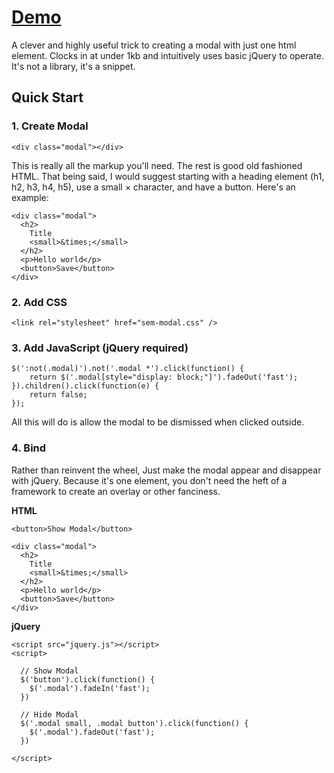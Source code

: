 # [Demo](http://codepen.io/ajkochanowicz/pen/cejBA)

A clever and highly useful trick to creating a modal with just one html element. Clocks in at under 1kb and intuitively uses basic jQuery to operate. It's not a library, it's a snippet.

Quick Start
-----------

### 1. Create Modal

    <div class="modal"></div>
	
This is really all the markup you'll need. The rest is good old fashioned HTML.
That being said, I would suggest starting with a heading element (h1, h2, h3, h4, h5), use a small &times; character, and have a button. Here's an example:
	
    <div class="modal">
      <h2>
      	Title
      	<small>&times;</small>
      </h2>
      <p>Hello world</p>
      <button>Save</button>
    </div>
    
### 2. Add CSS

    <link rel="stylesheet" href="sem-modal.css" />

### 3. Add JavaScript (jQuery required)

	$(':not(.modal)').not('.modal *').click(function() {
		return $('.modal[style="display: block;"]').fadeOut('fast');
	}).children().click(function(e) {
		return false;
	});
	
	
All this will do is allow the modal to be dismissed when clicked outside.

### 4. Bind

Rather than reinvent the wheel, Just make the modal appear and disappear with jQuery. Because it's one element, you don't need the heft of a framework to create an overlay or other fanciness.
	
**HTML**
	
    <button>Show Modal</button>

    <div class="modal">
      <h2>
      	Title
      	<small>&times;</small>
      </h2>
      <p>Hello world</p>
      <button>Save</button>
    </div>
	
**jQuery**
	
    <script src="jquery.js"></script>
    <script>

      // Show Modal
      $('button').click(function() {
        $('.modal').fadeIn('fast');
      })

      // Hide Modal
      $('.modal small, .modal button').click(function() {
        $('.modal').fadeOut('fast');
      })

    </script>
